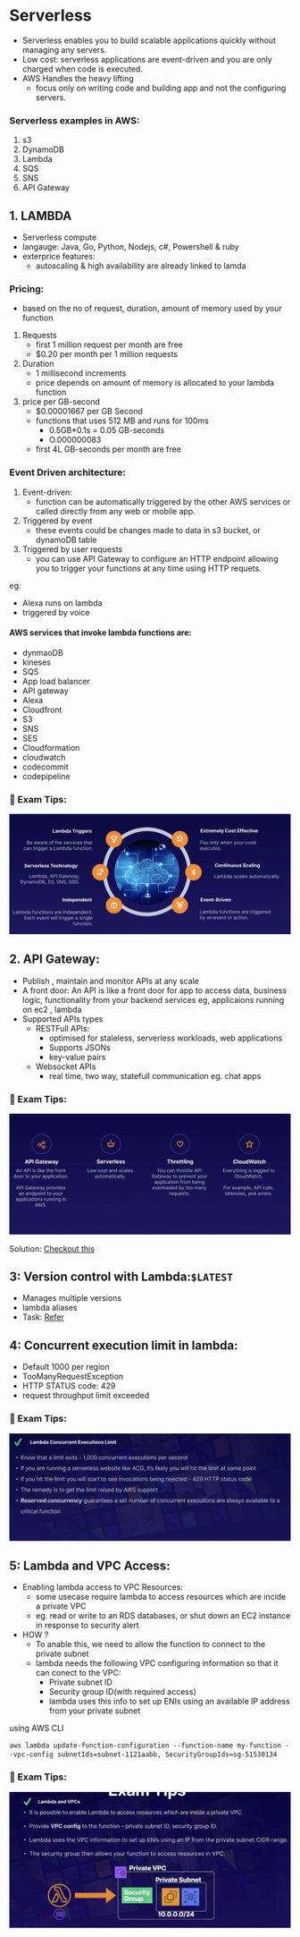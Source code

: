 # Serverless

- Serverless enables you to build scalable applications quickly without managing any servers.
- Low cost: serverless applications are event-driven and you are only charged when code is executed.
- AWS Handles the heavy lifting 
    - focus only on writing code and building app and not the configuring servers.

### Serverless examples in AWS:
1. s3
2. DynamoDB
3. Lambda
4. SQS
5. SNS
6. API Gateway

## 1. LAMBDA
- Serverless compute
- langauge: Java, Go, Python, Nodejs, c#, Powershell & ruby
- exterprice features:
    - autoscaling & high availability are already linked to lamda

### Pricing:
- based on the no of request, duration, amount of memory used by your function
1. Requests
    - first 1 million request per month are free
    - $0.20 per month per 1 million requests
2. Duration     
    - 1 millisecond increments
    - price depends on amount of memory is allocated to your lambda function
3. price per GB-second
    - $0.00001667 per GB Second
    - functions that uses 512 MB and runs for 100ms
        - 0.5GB*0.1s = 0.05 GB-seconds
        - O.000000083
    - first 4L GB-seconds per month are free

### Event Driven architecture:
1. Event-driven:
    - function can be automatically triggered by the other AWS services or called directly from any web or mobile app.
2. Triggered by event
    - these events could be changes made to data in s3 bucket, or dynamoDB table
3. Triggered by user requests
    - you can use API Gateway to configure an HTTP endpoint allowing you to trigger your functions at any time using HTTP requets.

eg:
- Alexa runs on lambda
- triggered by voice

#### AWS services that invoke lambda functions are:
- dynmaoDB
- kineses
- SQS
- App load balancer
- API gateway
- Alexa
- Cloudfront
- S3
- SNS
- SES
- Cloudformation
- cloudwatch
- codecommit
- codepipeline

### 📖 Exam Tips:
![](./img/img1.jpg)

## 2. API Gateway:
- Publish , maintain and monitor APIs at any scale
- A front door: An API is like a front door for app to access data, business logic, functionality from your backend services
    eg, applicaions running on ec2 , lambda
- Supported APIs types
    - RESTFull APIs:
        - optimised for staleless, serverless workloads, web applications
        - Supports JSONs
        - key-value pairs
    - Websocket APIs
        - real time, two way, statefull communication eg. chat apps

### 📖 Exam Tips:
![](./img/img2.jpg)

Solution: [Checkout this](../Tasks/serverless/)

## 3: Version control with Lambda:`$LATEST`
- Manages multiple versions
- lambda aliases
- Task: [Refer](../Tasks/serverless/)

## 4: Concurrent execution limit in lambda:
- Default 1000 per region 
- TooManyRequestException
- HTTP STATUS code: 429
- request throughput limit exceeded
### 📖 Exam Tips:
![](./img/img3.png)

## 5: Lambda and VPC Access:
- Enabling lambda access to VPC Resources:
    - some usecase require lambda to access resources which are incide a private VPC
    - eg. read or write to an RDS databases, or shut down an EC2 instance in response to security alert
- HOW ?
    - To anable this, we need to allow the function to connect to the private subnet
    - lambda needs the following VPC configuring information so that it can conect to the VPC:
        - Private subnet ID
        - Security group ID(with required access)
        - lambda uses this info to set up ENIs using an available IP address from your private subnet

using AWS CLI
```
aws lambda update-function-configuration --function-name my-function --vpc-config subnetIds=subnet-1121aabb, SecurityGroupIds=sg-51530134
```
### 📖 Exam Tips:
![](./img/img4.png)